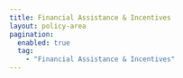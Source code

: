 ```yaml
---
title: Financial Assistance & Incentives
layout: policy-area
pagination:
  enabled: true
  tag:
    - "Financial Assistance & Incentives"
---
```

